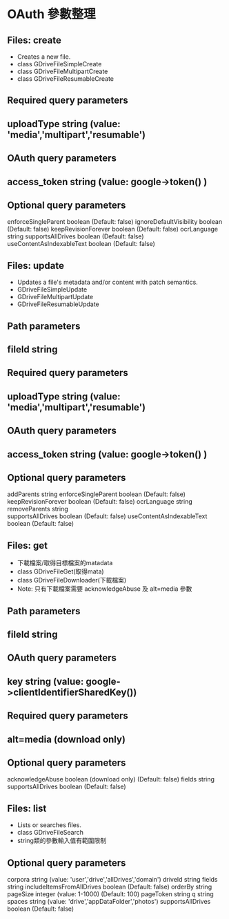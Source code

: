 # OAuth 參數整理

## Files: create

- Creates a new file.
- class GDriveFileSimpleCreate
- class GDriveFileMultipartCreate
- class GDriveFileResumableCreate

**Required query parameters**
-------------------------------------------------
uploadType 					string	(value: 'media','multipart','resumable')
-------------------------------------------------
**OAuth query parameters**
-------------------------------------------------
access_token 				string 	(value: google->token() )
-------------------------------------------------
**Optional query parameters**
-------------------------------------------------
enforceSingleParent 		boolean	 (Default: false) 
ignoreDefaultVisibility 	boolean  (Default: false) 
keepRevisionForever 		boolean  (Default: false) 
ocrLanguage 				string
supportsAllDrives 			boolean  (Default: false) 
useContentAsIndexableText 	boolean  (Default: false) 

## Files: update

- Updates a file's metadata and/or content with patch semantics.
- GDriveFileSimpleUpdate
- GDriveFileMultipartUpdate
- GDriveFileResumableUpdate

**Path parameters**
------------------------------------------------
fileId 						string
------------------------------------------------
**Required query parameters**
------------------------------------------------
uploadType 					string	(value: 'media','multipart','resumable')
------------------------------------------------
**OAuth query parameters**
-------------------------------------------------
access_token 				string 	(value: google->token() )
-------------------------------------------------
**Optional query parameters**
------------------------------------------------
addParents 					string
enforceSingleParent 		boolean	 (Default: false) 
keepRevisionForever 		boolean	 (Default: false) 
ocrLanguage 				string  
removeParents 				string  
supportsAllDrives 			boolean  (Default: false) 
useContentAsIndexableText 	boolean  (Default: false) 

## Files: get

- 下載檔案/取得目標檔案的matadata
- class GDriveFileGet(取得mata)
- class GDriveFileDownloader(下載檔案)
- Note: 只有下載檔案需要 acknowledgeAbuse 及 alt=media 參數

**Path parameters**
------------------------------------------------
fileId 						string
------------------------------------------------
**OAuth query parameters**
-------------------------------------------------
key 						string 	(value: google->clientIdentifierSharedKey())
------------------------------------------------
**Required query parameters**
------------------------------------------------
alt=media 							(download only)
------------------------------------------------
**Optional query parameters**
------------------------------------------------
acknowledgeAbuse 			boolean (download only) (Default: false) 
fields 						string
supportsAllDrives 			boolean (Default: false)

## Files: list

- Lists or searches files.
- class GDriveFileSearch
- string類的參數輸入值有範圍限制

**Optional query parameters**
------------------------------------------------
corpora 					string  (value: 'user','drive','allDrives','domain')
driveId 					string 
fields 						string
includeItemsFromAllDrives 	boolean (Default: false) 
orderBy 					string
pageSize 					integer (value: 1-1000) (Default: 100) 
pageToken 					string
q 							string
spaces 						string  (value: 'drive','appDataFolder','photos')
supportsAllDrives 			boolean (Default: false) 
